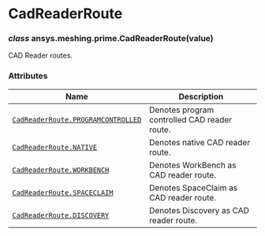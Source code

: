 <!-- vale off -->

# CadReaderRoute

<a id="ansys.meshing.prime.CadReaderRoute"></a>

### *class* ansys.meshing.prime.CadReaderRoute(value)

CAD Reader routes.

<!-- !! processed by numpydoc !! -->

### Attributes

| Name | Description |
|------------------------------------------------------------------------------------------------------------------------------------------------------|------------------------------------------------|
| [`CadReaderRoute.PROGRAMCONTROLLED`](ansys.meshing.prime.CadReaderRoute.PROGRAMCONTROLLED.md#ansys.meshing.prime.CadReaderRoute.PROGRAMCONTROLLED)   | Denotes program controlled CAD reader route.   |
| [`CadReaderRoute.NATIVE`](ansys.meshing.prime.CadReaderRoute.NATIVE.md#ansys.meshing.prime.CadReaderRoute.NATIVE)                                    | Denotes native CAD reader route.               |
| [`CadReaderRoute.WORKBENCH`](ansys.meshing.prime.CadReaderRoute.WORKBENCH.md#ansys.meshing.prime.CadReaderRoute.WORKBENCH)                           | Denotes WorkBench as CAD reader route.         |
| [`CadReaderRoute.SPACECLAIM`](ansys.meshing.prime.CadReaderRoute.SPACECLAIM.md#ansys.meshing.prime.CadReaderRoute.SPACECLAIM)                        | Denotes SpaceClaim as CAD reader route.        |
| [`CadReaderRoute.DISCOVERY`](ansys.meshing.prime.CadReaderRoute.DISCOVERY.md#ansys.meshing.prime.CadReaderRoute.DISCOVERY)                           | Denotes Discovery as CAD reader route.         |
<!-- vale on -->